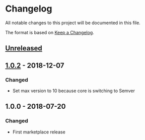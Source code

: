 # Changelog

All notable changes to this project will be documented in this file.

The format is based on [Keep a Changelog](http://keepachangelog.com/en/1.0.0/).

## [Unreleased]

## [1.0.2] - 2018-12-07

### Changed

- Set max version to 10 because core is switching to Semver

## 1.0.0 - 2018-07-20
### Changed

- First marketplace release

[Unreleased]: https://github.com/owncloud/files_primary_s3/compare/v1.0.2..master
[1.0.2]: https://github.com/owncloud/files_primary_s3/compare/v1.0.0..v1.0.2

